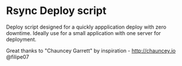 # Rsync Deploy script
 
Deploy script designed for a quickly appplication deploy with zero downtime.
Ideally use for a small application with one server for deployment.

Great thanks to "Chauncey Garrett" by inspiration - http://chauncey.io<br>
@filipe07
